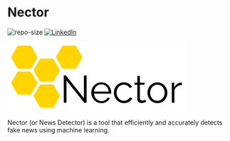 # Nector
![repo-size](https://img.shields.io/github/repo-size/murtazahatim/Nector)
[![LinkedIn](https://img.shields.io/badge/linkedin-connect-blue)](https://www.linkedin.com/in/murtaza-rangwala-889064160/)

![](/static/images/logo.png)


Nector (or News Detector) is a tool that efficiently and accurately detects fake news using machine learning.
